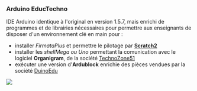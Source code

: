 ### Arduino EducTechno


IDE Arduino identique à l'original en version 1.5.7, mais enrichi de programmes et de librairies nécessaires pour permettre aux enseignants de disposer d'un environnement clé en main pour :
- installer _FirmataPlus_ et permettre le pilotage par **[Scratch2](http://scratch.mit.edu/)**
- installer les _shellMega ou Uno_ permettant la comunication avec le logiciel **Organigram**, de la société [TechnoZone51](http://www.technozone51.fr/)
- exécuter une version d'**Ardublock** enrichie des pièces vendues par la société [DuinoEdu](http://www.duinoedu.com/)

![](/https://github.com/technologiescollege/arduino/blob/master/lib/about.jpg)


